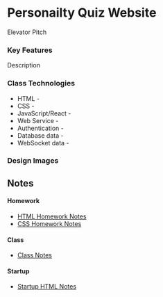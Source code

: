 # Personailty Quiz Website
Elevator Pitch
### Key Features
Description
### Class Technologies
* HTML - 
* CSS - 
* JavaScript/React - 
* Web Service - 
* Authentication - 
* Database data - 
* WebSocket data - 
### Design Images

## Notes
#### Homework
* [HTML Homework Notes](HTML_Homework_Notes.md)
* [CSS Homework Notes](CSS_Homework_Notes.md)
#### Class
* [Class Notes](Class_Notes.md)
#### Startup
* [Startup HTML Notes](Startup_HTML_Notes.md)
